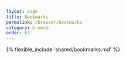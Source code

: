 ```yaml
---
layout: page
title: Bookmarks
permalink: /browser/bookmarks
category: browser
order: 63
---
```


{% flexible_include 'shared/bookmarks.md' %}